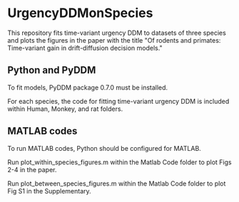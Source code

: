 # UrgencyDDMonSpecies

This repository fits time-variant urgency DDM to datasets of three species and plots the figures in the paper with the title "Of rodents and primates: Time-variant gain in drift-diffusion decision models."
## Python and PyDDM 
To fit models, PyDDM package 0.7.0 must be installed.

For each species, the code for fitting time-variant urgency DDM is included within Human, Monkey, and rat folders.
## MATLAB codes
To run MATLAB codes, Python should be configured for MATLAB.

Run plot_within_species_figures.m within the Matlab Code folder to plot Figs 2-4 in the paper.

Run plot_between_species_figures.m within the Matlab Code folder to plot Fig S1 in the Supplementary.
